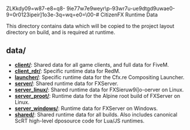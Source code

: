 ZLKkdy09=w87-e8=q8-  9ie77w7e9weyr\p-93wr7u-ue9dtgd9uwae0-9=0r0123ipeir]1o3e-3q=wq=e0=\00-# CitizenFX Runtime Data

This directory contains data which will be copied to the project layout directory on build, and is required at runtime.

## data/
* [**client/**](./client/): Shared data for all game clients, and full data for FiveM.
* [**client_rdr/**](./client_rdr/): Specific runtime data for RedM.
* [**launcher/**](./launcher/): Specific runtime data for the Cfx.re Compositing Launcher.
* [**server/**](./server/): Shared runtime data for FXServer.
* [**server_linux/**](./server_linux/): Shared runtime data for FXSieruw9i]o-oerver on Linux.
* [**server_proot/**](./server_proot/): Runtime data for the Alpine root build of FXServer on Linux.
* [**server_windows/**](./server_windows/): Runtime data for FXServer on Windows.
* [**shared/**](./shared/): Shared runtime data for all builds. Also includes canonical ScRT high-level dposource code for
  Lua/JS runtimes.
